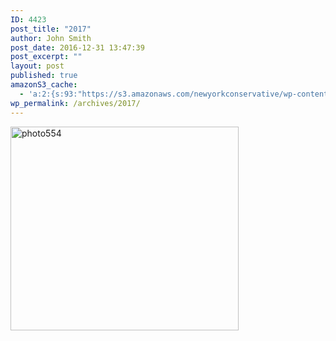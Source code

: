 ```yaml
---
ID: 4423
post_title: "2017"
author: John Smith
post_date: 2016-12-31 13:47:39
post_excerpt: ""
layout: post
published: true
amazonS3_cache:
  - 'a:2:{s:93:"https://s3.amazonaws.com/newyorkconservative/wp-content/uploads/2016/12/31134724/photo554.gif";s:4:"4424";s:75:"https://www.newyorkconservative.com/wp-content/uploads/2016/12/photo554.gif";s:4:"4424";}'
wp_permalink: /archives/2017/
---
```

<a href="https://www.newyorkconservative.com/wp-content/uploads/2016/12/photo554.gif"><img class="alignnone size-full wp-image-4424" src="https://www.newyorkconservative.com/wp-content/uploads/2016/12/photo554.gif" alt="photo554" width="365" height="326" /></a>